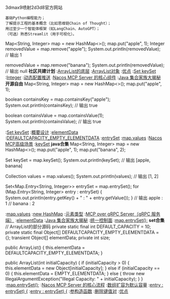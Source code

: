 3dmax9喷射2d3d8官方网站

    基础Python编程能力；
    了解提示工程的基本概念（比如思维链Chain of Thought）；
    用过至少一个智能体框架（如LangChain、AutoGPT）；
    （可选）熟悉Streamlit（用于可视化）。
    
Map<String, Integer> map = new HashMap<>();
map.put("apple", 1);
Integer removedValue = map.remove("apple");
System.out.println(removedValue);  // 输出 1

removedValue = map.remove("banana");
System.out.println(removedValue);  // 输出 null
<strong>社区共建计划</strong>
:[ArrayList的底层](https://github.com/hnrhfad/zdfe/issues/10)
:[ArrayList对象](https://rentry.org/ou4n4428)
:[优点](https://rentry.org/gq7tn9n5)
:[Set<K> keySet](https://github.com/huiyae/mo)
:[Integer](https://pastebin.com/h9Au9urD)
:[动态配置推送](https://rentry.org/97me4ecm)
:[Nacos MCP Server 的核心组件](https://rentry.org/h9uc5vuc)
:[Java 集合家族大揭秘](https://rentry.org/cnt74orf)
<strong>开源自由</strong>
Map<String, Integer> map = new HashMap<>();
map.put("apple", 1);

boolean containsKey = map.containsKey("apple");
System.out.println(containsKey);  // 输出 true

boolean containsValue = map.containsValue(1);
System.out.println(containsValue);  // 输出 true

:[Set<K> keySet](https://pastebin.com/26ArANWy)
:[概要设计](https://pastebin.com/zhugZS1g)
:[elementData](https://pastebin.com/QhuuqeGG)
:[DEFAULTCAPACITY_EMPTY_ELEMENTDATA](https://rentry.org/3muxirtc)
:[entrySet](https://github.com/hnrhfad/zdfe/issues/5)
:[map.values](https://rentry.org/gzwyceqw)
:[Nacos MCP高级场景](https://pastebin.com/ZP1azxNu)
:[keySet](https://rentry.org/mb9grw4w)
<strong>java合集</strong>
Map<String, Integer> map = new HashMap<>();
map.put("apple", 1);
map.put("banana", 2);

Set<String> keySet = map.keySet();
System.out.println(keySet);  // 输出 [apple, banana]

Collection<Integer> values = map.values();
System.out.println(values);  // 输出 [1, 2]

Set<Map.Entry<String, Integer>> entrySet = map.entrySet();
for (Map.Entry<String, Integer> entry : entrySet) {
    System.out.println(entry.getKey() + " : " + entry.getValue());
}
// 输出 apple : 1
//      banana : 2

:[map.values](https://rentry.org/o7qm5v6t)
:[new HashMap](https://github.com/wzdsmck/caf)
:[元素类型](https://rentry.org/uiiv5rgk)
:[MCP over gRPC Server（gRPC 服务端）](https://rentry.org/gte2q77o)
:[elementData](https://github.com/nksmsa/yous)
:[Java 集合家族大揭秘](https://rentry.org/z6zu4uyy)
:[统一控制面](https://pastebin.com/AYaBAJFW)
:[map.entrySet();](https://pastebin.com/wpV2vg8c)
<strong>set合集</strong>
// ArrayList的部分源码
private static final int DEFAULT_CAPACITY = 10;
private static final Object[] DEFAULTCAPACITY_EMPTY_ELEMENTDATA = {};
transient Object[] elementData;
private int size;

public ArrayList() {
    this.elementData = DEFAULTCAPACITY_EMPTY_ELEMENTDATA;
}

public ArrayList(int initialCapacity) {
    if (initialCapacity > 0) {
        this.elementData = new Object[initialCapacity];
    } else if (initialCapacity == 0) {
        this.elementData = EMPTY_ELEMENTDATA;
    } else {
        throw new IllegalArgumentException("Illegal Capacity: " + initialCapacity);
    }
}
:[map.entrySet();](https://pastebin.com/h9Au9urD)
:[Nacos MCP Server 的核心流程](https://rentry.org/6vt7rwnq)
:[数组扩容为默认容量](https://rentry.org/p7aauc8e)
:[entry : entrySet) {](https://rentry.org/ieakptec)
:[entry : entrySet) {](https://rentry.org/6u5pmzbs)
:[参构造函数](https://pastebin.com/zyKJ8YDL)
:[删除键值对](https://pastebin.com/afC88NYU)
:[优点](https://github.com/hmycln/kghq)
